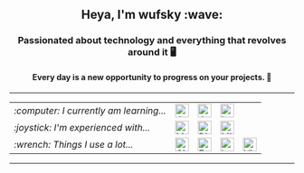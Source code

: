 <h2 align="center">Heya, I'm wufsky :wave:</h2>
<h3 align="center">Passionated about technology and everything that revolves around it 🖥️</h3>
<h4 align="center">Every day is a new opportunity to progress on your projects. 🌃</h4>

<hr />

<table>
    <tr>
        <td><em>:computer: I currently am learning...</em></td>
        <td>
            <a title="Java" href="https://github.com/wufsky?tab=repositories&language=java">
                <img alt="Java" height="24px" src="https://raw.githubusercontent.com/wufsky/wufsky/master/icons/java.svg" />
            </a>
        </td>
        <td>
            <a title="JavaScript" href="https://github.com/wufsky?tab=repositories&language=javascript">
                <img alt="Java Script" height="24px" src="https://raw.githubusercontent.com/wufsky/wufsky/master/icons/javascript.svg" />
            </a>
        </td>
        <td>
            <a title="Lua" href="https://github.com/wufsky?tab=repositories&language=lua">
                <img alt="Lua" height="24px" src="https://raw.githubusercontent.com/wufsky/wufsky/master/icons/lua.svg" />
            </a>
        </td>
    </tr>
    <tr>
        <td><em>:joystick: I'm experienced with...</em></td>
        <td>
            <a title="MySQL" href="https://www.mysql.com/">
                <img alt="MySQL" height="24px" src="https://raw.githubusercontent.com/wufsky/wufsky/master/icons/mysql.svg" />
            </a>
        </td>
        <td>
            <a title="Discord" href="https://discord.com/">
                <img alt="Discord" height="24px" src="https://raw.githubusercontent.com/wufsky/wufsky/master/icons/discord.svg" />
            </a>
        </td>
        <td>
            <a title="Minecraft Servers" href="https://www.minecraft.net/en-us/">
                <img alt="Minecraft Servers" height="24px" src="https://raw.githubusercontent.com/wufsky/wufsky/master/icons/minecraft.svg" />
            </a>
        </td>
    </tr>
    <tr>
        <td><em>:wrench: Things I use a lot...</em></td>
        <td>
            <a title="GitHub" href="https://github.com/">
                <img alt="GitHub" height="24px" src="https://raw.githubusercontent.com/wufsky/wufsky/master/icons/github.svg" />
            </a>
        </td>
        <td>
            <a title="Eclipse IDE" href="https://www.eclipse.org/">
                <img alt="Eclipse" height="24px" src="https://raw.githubusercontent.com/wufsky/wufsky/master/icons/eclipse.svg" />
            </a>
        </td>
        <td>
            <a title="IntelliJ IDEA" href="https://www.jetbrains.com/idea/">
                <img alt="IntelliJ IDEA" height="24px" src="https://raw.githubusercontent.com/wufsky/wufsky/master/icons/intellijidea.svg" />
            </a>
        </td>
        <td>
            <a title="Visual Studio" href="https://visualstudio.microsoft.com/">
                <img alt="Visual Studio" height="24px" src="https://raw.githubusercontent.com/wufsky/wufsky/master/icons/visualstudio.svg" />
            </a>
        </td>
    </tr>
</table>

<hr />
